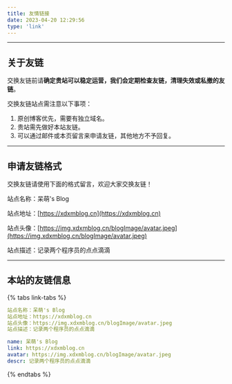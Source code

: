 ```yaml
---
title: 友情链接
date: 2023-04-20 12:29:56
type: 'link'
---
```


---

## 关于友链

交换友链前请**确定贵站可以稳定运营，我们会定期检查友链，清理失效或私撤的友链**。

交换友链站点需注意以下事项：

1. 原创博客优先，需要有独立域名。
2. 贵站需先做好本站友链。
3. 可以通过邮件或本页留言来申请友链，其他地方不予回复。

---

## 申请友链格式

交换友链请使用下面的格式留言，欢迎大家交换友链！

站点名称：呆萌's Blog

站点地址：[https://xdxmblog.cn](https://xdxmblog.cn)

站点头像：[https://img.xdxmblog.cn/blogImage/avatar.jpeg](https://img.xdxmblog.cn/blogImage/avatar.jpeg)

站点描述：记录两个程序员的点点滴滴

---

## 本站的友链信息

{% tabs link-tabs %}

<!-- tab 默认格式 -->

```yaml
站点名称：呆萌's Blog
站点地址：https://xdxmblog.cn
站点头像：https://img.xdxmblog.cn/blogImage/avatar.jpeg
站点描述：记录两个程序员的点点滴滴
```

<!-- endtab -->

<!-- tab yaml-->

```yaml
name: 呆萌's Blog
link: https://xdxmblog.cn
avatar: https://img.xdxmblog.cn/blogImage/avatar.jpeg
descr: 记录两个程序员的点点滴滴
```

<!-- endtab -->

{% endtabs %}
